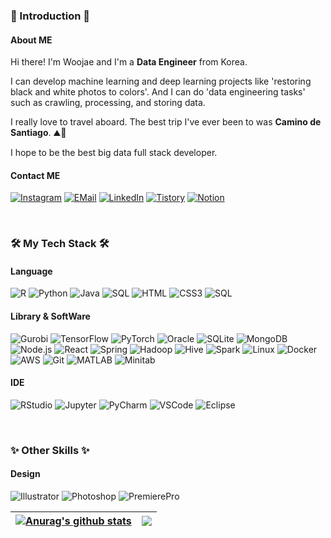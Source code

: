 ### 👋 Introduction 👋
#### About ME

Hi there! I'm Woojae and I'm a <b>Data Engineer</b> from Korea.

I can develop machine learning and deep learning projects like 'restoring black and white photos to colors'. And I can do 'data engineering tasks' such as crawling, processing, and storing data.

I really love to travel aboard. The best trip I've ever been to was <b>Camino de Santiago</b>. ⛰💖 

I hope to be the best big data full stack developer.


#### Contact ME
[![Instagram](https://img.shields.io/badge/Instagram-E4405F?style=flat-square&logo=Instagram&logoColor=white)](https://www.instagram.com/wooooo_ji94)
[![EMail](https://img.shields.io/badge/Email-EA4335?style=flat-square&logo=Gmail&logoColor=white)](mailto:staphano77x@naver.com)
[![LinkedIn](https://img.shields.io/badge/LinkedIn-0A66C2?style=flat-square&logo=Linkedin&logoColor=white)](https://www.linkedin.com/in/woooooji94)
[![Tistory](https://img.shields.io/badge/TistoryBlog-EEEEEE?&style=flat-square)](https://woooooji94.tistory.com)
[![Notion](https://img.shields.io/badge/Notion-000000?style=flat-square&logo=Notion&logoColor=white)](https://woooooji94.notion.site/e619458d725e473496a37adbe73a7929)

<br/>
  
### 🛠️ My Tech Stack 🛠️
#### Language
![R](https://img.shields.io/badge/R-276DC3?style=flat-square&logo=R&logoColor=white)
![Python](https://img.shields.io/badge/Python-3776AB?style=flat-square&logo=Python&logoColor=white)
![Java](https://img.shields.io/badge/Java-007396?style=flat-square&logo=Java&logoColor=white)
![SQL](https://img.shields.io/badge/SQL-EEEEEE?style=flat-square)
![HTML](https://img.shields.io/badge/HTML-E34F26?style=flat-square&logo=HTML5&logoColor=white)
![CSS3](https://img.shields.io/badge/CSS-1572B6?style=flat-square&logo=CSS3&logoColor=white)
![SQL](https://img.shields.io/badge/JavaScript-F7DF1E?style=flat-square&logo=JavaScript&logoColor=white)



#### Library & SoftWare
![Gurobi](https://img.shields.io/badge/Gurobi-DA1F26?style=flat-square)
![TensorFlow](https://img.shields.io/badge/TensorFlow-FF6F00?style=flat-square&logo=TensorFlow&logoColor=white)
![PyTorch](https://img.shields.io/badge/PyTorch-EE4C2C?style=flat-square&logo=PyTorch&logoColor=white)
![Oracle](https://img.shields.io/badge/Oracle-F80000?style=flat-square&logo=Oracle&logoColor=white)
![SQLite](https://img.shields.io/badge/SQLite-003B57?style=flat-square&logo=SQLite&logoColor=white)
![MongoDB](https://img.shields.io/badge/MongoDB-47A248?style=flat-square&logo=MongoDB&logoColor=white)
![Node.js](https://img.shields.io/badge/Node.js-339933?style=flat-square&logo=Node.js&logoColor=white)
![React](https://img.shields.io/badge/React-61DAFB?style=flat-square&logo=React&logoColor=white)
![Spring](https://img.shields.io/badge/Spring-6DB33F?style=flat-square&logo=Spring&logoColor=white)
![Hadoop](https://img.shields.io/badge/Hadoop-66CCFF?style=flat-square&logo=ApacheHadoop&logoColor=white)
![Hive](https://img.shields.io/badge/Hive-FDEE21?style=flat-square&logo=ApacheHive&logoColor=white)
![Spark](https://img.shields.io/badge/Spark-E25A1C?style=flat-square&logo=ApacheSpark&logoColor=white)
![Linux](https://img.shields.io/badge/Linux-FCC624?style=flat-square&logo=Linux&logoColor=white)
![Docker](https://img.shields.io/badge/Docker-2496ED?style=flat-square&logo=Docker&logoColor=white)
![AWS](https://img.shields.io/badge/AWS-232F3E?style=flat-square&logo=AmazonAWS&logoColor=white)
![Git](https://img.shields.io/badge/Git-F05032?style=flat-square&logo=Git&logoColor=white)
![MATLAB](https://img.shields.io/badge/MATLAB-0076A8?style=flat-square)
![Minitab](https://img.shields.io/badge/Minitab-8DC63F?style=flat-square)


#### IDE
![RStudio](https://img.shields.io/badge/RStudio-75AADB?style=flat-square&logo=RStudio&logoColor=white)
![Jupyter](https://img.shields.io/badge/Jupyter-F37626?style=flat-square&logo=Jupyter&logoColor=white)
![PyCharm](https://img.shields.io/badge/PyCharm-000000?style=flat-square&logo=PyCharm&logoColor=white)
![VSCode](https://img.shields.io/badge/VSCode-007ACC?style=flat-square&logo=VisualStudioCode&logoColor=white)
![Eclipse](https://img.shields.io/badge/Eclipse-2C2255?style=flat-square&logo=EclipseIDE&logoColor=white)

<br/>

### ✨ Other Skills ✨
#### Design
![Illustrator](https://img.shields.io/badge/Illustrator-FF9A00?style=flat-square&logo=AdobeIllustrator&logoColor=white)
![Photoshop](https://img.shields.io/badge/Photoshop-31A8FF?style=flat-square&logo=AdobePhotoshop&logoColor=white)
![PremierePro](https://img.shields.io/badge/PremierePro-9999FF?style=flat-square&logo=AdobePremierePro&logoColor=white)


| <a href="https://github.com/WoojaeJang"><img align="center" src="https://github-readme-stats.vercel.app/api?username=WoojaeJang&show_icons=true&include_all_commits=true&theme=buefy&hide_border=true" alt="Anurag's github stats" /></a> | <a href="https://github.com/WoojaeJang"><img align="center" src="https://github-readme-stats.vercel.app/api/top-langs/?username=WoojaeJang&layout=compact&theme=buefy&hide_border=true" /></a> |
| ------------- | ------------- |



<!--
**WoojaeJang/WoojaeJang** is a ✨ _special_ ✨ repository because its `README.md` (this file) appears on your GitHub profile.


Here are some ideas to get you started:

- 🔭 I’m currently working on ...
- 🌱 I’m currently learning ...
- 👯 I’m looking to collaborate on ...
- 🤔 I’m looking for help with ...
- 💬 Ask me about ...
- 📫 How to reach me: ...
- 😄 Pronouns: ...
- ⚡ Fun fact: ...
-->
